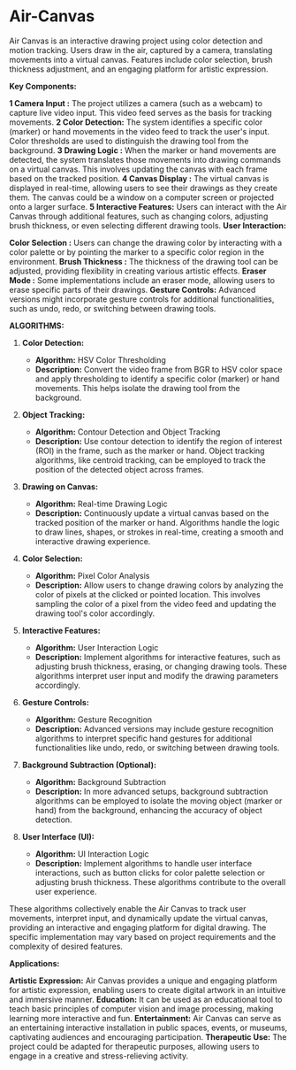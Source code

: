 # Air-Canvas
Air Canvas is an interactive drawing project using color detection and motion tracking. Users draw in the air, captured by a camera, translating movements into a virtual canvas. Features include color selection, brush thickness adjustment, and an engaging platform for artistic expression.

**Key Components:**

**1 Camera Input   :**   The project utilizes a camera (such as a webcam) to capture live video input. This video feed serves as the basis for tracking movements.
**2 Color Detection:** The system identifies a specific color (marker) or hand movements in the video feed to track the user's input. Color thresholds are used to distinguish the                         drawing tool from the background.
**3 Drawing Logic  :** When the marker or hand movements are detected, the system translates those movements into drawing commands on a virtual canvas. This involves updating the                         canvas with each frame based on the tracked position.
**4 Canvas Display :** The virtual canvas is displayed in real-time, allowing users to see their drawings as they create them. The canvas could be a window on a computer screen or                        projected onto a larger surface.
**5 Interactive Features:** Users can interact with the Air Canvas through additional features, such as changing colors, adjusting brush thickness, or even selecting different                                 drawing tools.
**User Interaction:**

**Color Selection :** Users can change the drawing color by interacting with a color palette or by pointing the marker to a specific color region in the environment.
**Brush Thickness :** The thickness of the drawing tool can be adjusted, providing flexibility in creating various artistic effects.
**Eraser Mode     :** Some implementations include an eraser mode, allowing users to erase specific parts of their drawings.
**Gesture Controls:** Advanced versions might incorporate gesture controls for additional functionalities, such as undo, redo, or switching between drawing tools.

**ALGORITHMS:**

1. **Color Detection:**
   - **Algorithm:** HSV Color Thresholding
   - **Description:** Convert the video frame from BGR to HSV color space and apply thresholding to identify a specific color (marker) or hand movements. This helps isolate the drawing tool from the background.

2. **Object Tracking:**
   - **Algorithm:** Contour Detection and Object Tracking
   - **Description:** Use contour detection to identify the region of interest (ROI) in the frame, such as the marker or hand. Object tracking algorithms, like centroid tracking, can be employed to track the position of the detected object across frames.

3. **Drawing on Canvas:**
   - **Algorithm:** Real-time Drawing Logic
   - **Description:** Continuously update a virtual canvas based on the tracked position of the marker or hand. Algorithms handle the logic to draw lines, shapes, or strokes in real-time, creating a smooth and interactive drawing experience.

4. **Color Selection:**
   - **Algorithm:** Pixel Color Analysis
   - **Description:** Allow users to change drawing colors by analyzing the color of pixels at the clicked or pointed location. This involves sampling the color of a pixel from the video feed and updating the drawing tool's color accordingly.

5. **Interactive Features:**
   - **Algorithm:** User Interaction Logic
   - **Description:** Implement algorithms for interactive features, such as adjusting brush thickness, erasing, or changing drawing tools. These algorithms interpret user input and modify the drawing parameters accordingly.

6. **Gesture Controls:**
   - **Algorithm:** Gesture Recognition
   - **Description:** Advanced versions may include gesture recognition algorithms to interpret specific hand gestures for additional functionalities like undo, redo, or switching between drawing tools.

7. **Background Subtraction (Optional):**
   - **Algorithm:** Background Subtraction
   - **Description:** In more advanced setups, background subtraction algorithms can be employed to isolate the moving object (marker or hand) from the background, enhancing the accuracy of object detection.

8. **User Interface (UI):**
   - **Algorithm:** UI Interaction Logic
   - **Description:** Implement algorithms to handle user interface interactions, such as button clicks for color palette selection or adjusting brush thickness. These algorithms contribute to the overall user experience.

These algorithms collectively enable the Air Canvas to track user movements, interpret input, and dynamically update the virtual canvas, providing an interactive and engaging platform for digital drawing. The specific implementation may vary based on project requirements and the complexity of desired features.

**Applications:**

**Artistic Expression:** Air Canvas provides a unique and engaging platform for artistic expression, enabling users to create digital artwork in an intuitive and immersive manner.
**Education:** It can be used as an educational tool to teach basic principles of computer vision and image processing, making learning more interactive and fun.
**Entertainment:** Air Canvas can serve as an entertaining interactive installation in public spaces, events, or museums, captivating audiences and encouraging participation.
**Therapeutic Use:** The project could be adapted for therapeutic purposes, allowing users to engage in a creative and stress-relieving activity.
